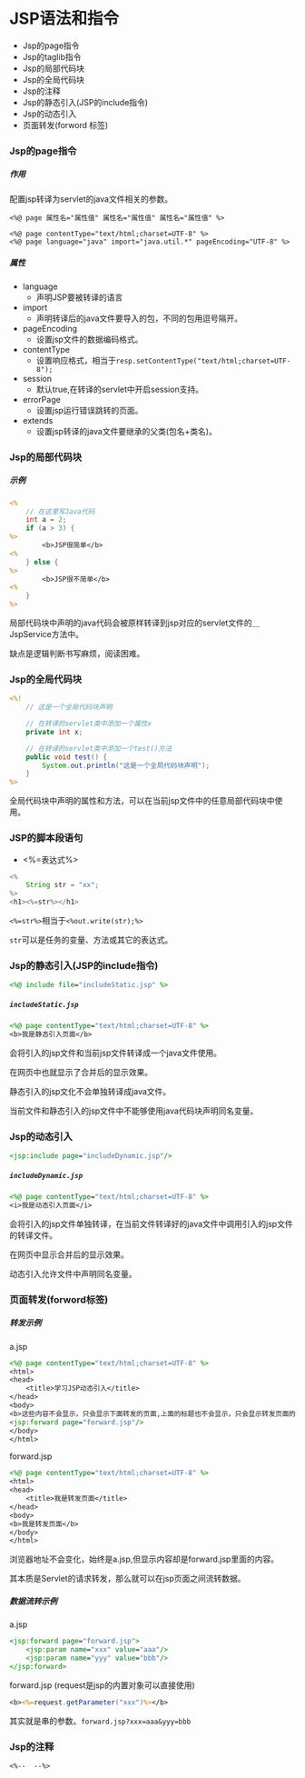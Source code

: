 

# JSP语法和指令

- Jsp的page指令
- Jsp的taglib指令 
- Jsp的局部代码块 
- Jsp的全局代码块 
- Jsp的注释
- Jsp的静态引入(JSP的include指令)
- Jsp的动态引入
- 页面转发(forword 标签)



### Jsp的page指令

##### 作用

配置jsp转译为servlet的java文件相关的参数。

```
<%@ page 属性名="属性值" 属性名="属性值" 属性名="属性值" %>
```

```
<%@ page contentType="text/html;charset=UTF-8" %>
<%@ page language="java" import="java.util.*" pageEncoding="UTF-8" %>
```

##### 属性

- language
  - 声明JSP要被转译的语言
- import
  - 声明转译后的java文件要导入的包，不同的包用逗号隔开。
- pageEncoding
  - 设置jsp文件的数据编码格式。
- contentType
  - 设置响应格式，相当于`resp.setContentType("text/html;charset=UTF-8");`
- session
  - 默认true,在转译的servlet中开启session支持。
- errorPage
  - 设置jsp运行错误跳转的页面。
- extends
  - 设置jsp转译的java文件要继承的父类(包名+类名)。



### Jsp的局部代码块 

##### 示例

```jsp
<%
    // 在这里写Java代码
    int a = 2;
    if (a > 3) {
%>
        <b>JSP很简单</b>
<%
    } else {
%>
        <b>JSP很不简单</b>
<%
    }
%>
```

局部代码块中声明的java代码会被原样转译到jsp对应的servlet文件的＿JspService方法中。

缺点是逻辑判断书写麻烦，阅读困难。



### Jsp的全局代码块 

```jsp
<%!
    // 这是一个全局代码块声明

    // 在转译的servlet类中添加一个属性x
    private int x;

    // 在转译的servlet类中添加一个test()方法
    public void test() {
        System.out.println("这是一个全局代码块声明");
    }
%>
```

全局代码块中声明的属性和方法，可以在当前jsp文件中的任意局部代码块中使用。



### JSP的脚本段语句

- <%=表达式%>

```java
<%
    String str = "xx";
%>
<h1><%=str%></h1>
```



`<%=str%>`相当于`<%out.write(str);%>`

`str`可以是任务的变量、方法或其它的表达式。



### Jsp的静态引入(JSP的include指令)

```jsp
<%@ include file="includeStatic.jsp" %>
```

##### `includeStatic.jsp`

```jsp
<%@ page contentType="text/html;charset=UTF-8" %>
<b>我是静态引入页面</b>
```

会将引入的jsp文件和当前jsp文件转译成一个java文件使用。

在网页中也就显示了合并后的显示效果。

静态引入的jsp文化不会单独转译成java文件。

当前文件和静态引入的jsp文件中不能够使用java代码块声明同名变量。

### Jsp的动态引入

```jsp
<jsp:include page="includeDynamic.jsp"/>
```

##### `includeDynamic.jsp`

```jsp
<%@ page contentType="text/html;charset=UTF-8" %>
<i>我是动态引入页面</i>
```

会将引入的jsp文件单独转译，在当前文件转译好的java文件中调用引入的jsp文件的转译文件。

在网页中显示合并后的显示效果。

动态引入允许文件中声明同名变量。



### 页面转发(forword标签)

##### 转发示例

a.jsp

```jsp
<%@ page contentType="text/html;charset=UTF-8" %>
<html>
<head>
    <title>学习JSP动态引入</title>
</head>
<body>
<b>这些内容不会显示，只会显示下面转发的页面,上面的标题也不会显示，只会显示转发页面的标题</b>
<jsp:forward page="forward.jsp"/>
</body>
</html>
```

forward.jsp

```jsp
<%@ page contentType="text/html;charset=UTF-8" %>
<html>
<head>
    <title>我是转发页面</title>
</head>
<body>
<b>我是转发页面</b>
</body>
</html>
```

浏览器地址不会变化，始终是a.jsp,但显示内容却是forward.jsp里面的内容。

其本质是Servlet的请求转发，那么就可以在jsp页面之间流转数据。

##### 数据流转示例

a.jsp

```jsp
<jsp:forward page="forward.jsp">
    <jsp:param name="xxx" value="aaa"/>
    <jsp:param name="yyy" value="bbb"/>
</jsp:forward>
```

forward.jsp (request是jsp的内置对象可以直接使用)

```jsp
<b><%=request.getParameter("xxx")%></b>
```

其实就是串的参数。`forward.jsp?xxx=aaa&yyy=bbb`



### Jsp的注释

`<%--  --%>`

